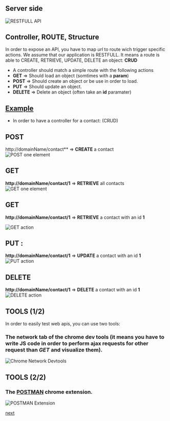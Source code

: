 # 
## Server side

![RESTFULL API](/images/tuto/restfull.gif)

## Controller, ROUTE, Structure

In order to expose an API, you have to map _url_ to route wich trigger specific actions.
We assume that our application is RESTFULL.
It means a route is able to CREATE, RETRIEVE, UPDATE, DELETE  an object: **CRUD**

- A controller should match a simple route with the following actions
-  **GET** => Should load an object (somtimes with a __param__)
-  **POST** => Should create an object or be use in order to load.
-  **PUT** => Should update an object.
-  **DELETE** => Delete an object (often take an __id__ paramater)

## [Example](http://localhost:8080/contact)
- In order to have a controller for a contact: (CRUD)

## POST
http://domainName/contact** => **CREATE** a contact <br />
![POST one element](/images/api/POST_Contact.png)

## **GET**
**http://domainName/contact/1** => **RETRIEVE** all contacts<br />
![GET one element](/images/api/GET_Contact.png)

## **GET**
**http://domainName/contact/1** => **RETRIEVE** a contact with an id **1** <br />

![GET action](/images/api/GET_Contact_1.png)

## **PUT** : 
**http://domainName/contact/1** => **UPDATE** a contact with an id **1** <br />
![PUT action](/images/api/PUT_Contact.png)

## **DELETE** 
**http://domainName/contact/1** => **DELETE** a contact with an id **1** <br />
![DELETE action](/images/api/DELETE_Contact.png)

## TOOLS (1/2)

In order to easily test web apis, you can use two tools:

### The network tab of the chrome dev tools (it means you have to write JS code in order to perform ajax requests for other request than _GET_ and visualize them).

![Chrome Network Devtools](/images/api/CHROME_Network.png)

## TOOLS (2/2)

### The [POSTMAN](http://www.getpostman.com/) chrome extension.
![POSTMAN Extension](/images/api/POSTMAN.png)

[next](/server-side/service.md)